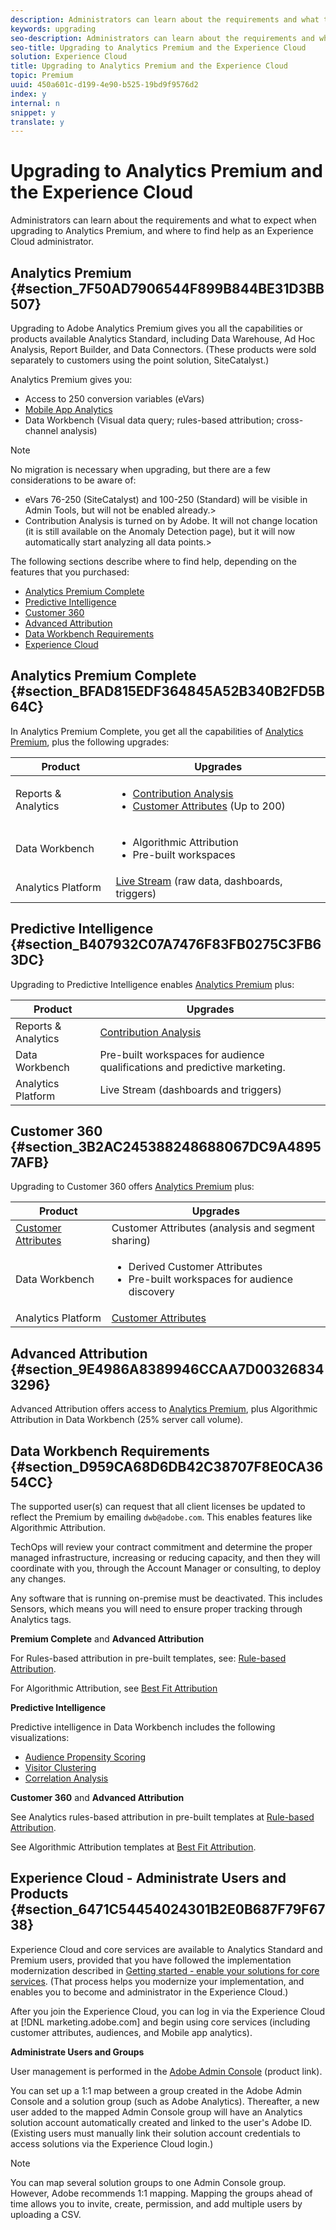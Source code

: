 ```yaml
---
description: Administrators can learn about the requirements and what to expect when upgrading to Analytics Premium, and where to find help as an Experience Cloud administrator.
keywords: upgrading
seo-description: Administrators can learn about the requirements and what to expect when upgrading to Analytics Premium, and where to find help as an Experience Cloud administrator.
seo-title: Upgrading to Analytics Premium and the Experience Cloud
solution: Experience Cloud
title: Upgrading to Analytics Premium and the Experience Cloud
topic: Premium
uuid: 450a601c-d199-4e90-b525-19bd9f9576d2
index: y
internal: n
snippet: y
translate: y
---
```


# Upgrading to Analytics Premium and the Experience Cloud

Administrators can learn about the requirements and what to expect when upgrading to Analytics Premium, and where to find help as an Experience Cloud administrator.


## Analytics Premium {#section_7F50AD7906544F899B844BE31D3BB507}

Upgrading to Adobe Analytics Premium gives you all the capabilities or products available Analytics Standard, including Data Warehouse, Ad Hoc Analysis, Report Builder, and Data Connectors. (These products were sold separately to customers using the point solution, SiteCatalyst.) 

Analytics Premium gives you: 

* Access to 250 conversion variables (eVars)
* [Mobile App Analytics](https://marketing.adobe.com/resources/help/en_US/mobile/)
* Data Workbench (Visual data query; rules-based attribution; cross-channel analysis)



>[!NOTE]
>
>No migration is necessary when upgrading, but there are a few considerations to be aware of: 
>
>* eVars 76-250 (SiteCatalyst) and 100-250 (Standard) will be visible in Admin Tools, but will not be enabled already.>
>* Contribution Analysis is turned on by Adobe. It will not change location (it is still available on the Anomaly Detection page), but it will now automatically start analyzing all data points.>
>
>

The following sections describe where to find help, depending on the features that you purchased: 

* [Analytics Premium Complete](../admin-getting-started/upgrade-to-analytics-premium.md#section_BFAD815EDF364845A52B340B2FD5B64C)
* [Predictive Intelligence](../admin-getting-started/upgrade-to-analytics-premium.md#section_B407932C07A7476F83FB0275C3FB63DC)
* [Customer 360](../admin-getting-started/upgrade-to-analytics-premium.md#section_3B2AC245388248688067DC9A48957AFB)
* [Advanced Attribution](../admin-getting-started/upgrade-to-analytics-premium.md#section_9E4986A8389946CCAA7D003268343296)
* [Data Workbench Requirements](../admin-getting-started/upgrade-to-analytics-premium.md#section_D959CA68D6DB42C38707F8E0CA3654CC)
* [Experience Cloud](../admin-getting-started/upgrade-to-analytics-premium.md#section_6471C54454024301B2E0B687F79F6738)



## Analytics Premium Complete {#section_BFAD815EDF364845A52B340B2FD5B64C}

In Analytics Premium Complete, you get all the capabilities of [Analytics Premium](../admin-getting-started/upgrade-to-analytics-premium.md#section_7F50AD7906544F899B844BE31D3BB507), plus the following upgrades: 

| Product | Upgrades |
|--- |--- |
|Reports & Analytics|<ul><li>[Contribution Analysis](https://marketing.adobe.com/resources/help/en_US/analytics/contribution/)</li><li>[Customer Attributes](../attributes/attributes.md#concept_ACFEE7C8B8E94875BA0825CDF4913AF1) (Up to 200)</li></ul>|
|Data Workbench|<ul><li>Algorithmic Attribution</li><li>Pre-built workspaces|
|Analytics Platform|[Live Stream](https://marketing.adobe.com/developer/documentation/analytics-live-stream/overview-1)   (raw data, dashboards, triggers)</li></ul>|


## Predictive Intelligence {#section_B407932C07A7476F83FB0275C3FB63DC}

Upgrading to Predictive Intelligence enables [Analytics Premium](../admin-getting-started/upgrade-to-analytics-premium.md#section_7F50AD7906544F899B844BE31D3BB507) plus: 

|  Product  | Upgrades  |
|---|---|
|  Reports & Analytics  | [Contribution Analysis](https://marketing.adobe.com/resources/help/en_US/analytics/contribution/)  |
|  Data Workbench  | Pre-built workspaces for audience qualifications and predictive marketing.  |
|  Analytics Platform  | Live Stream (dashboards and triggers)  |


## Customer 360 {#section_3B2AC245388248688067DC9A48957AFB}

Upgrading to Customer 360 offers [Analytics Premium](../admin-getting-started/upgrade-to-analytics-premium.md#section_7F50AD7906544F899B844BE31D3BB507) plus: 

| Product | Upgrades |
|--- |--- |
|[Customer Attributes](../attributes/attributes.md)|Customer Attributes  (analysis and segment sharing)|
|Data Workbench|<ul><li>Derived Customer Attributes</li><li>Pre-built workspaces for audience discovery</li></ul>|
|Analytics Platform|[Customer Attributes](../attributes/attributes.md)|


## Advanced Attribution {#section_9E4986A8389946CCAA7D003268343296}

Advanced Attribution offers access to [Analytics Premium](../admin-getting-started/upgrade-to-analytics-premium.md#section_7F50AD7906544F899B844BE31D3BB507), plus Algorithmic Attribution in Data Workbench (25% server call volume). 

## Data Workbench Requirements {#section_D959CA68D6DB42C38707F8E0CA3654CC}

The supported user(s) can request that all client licenses be updated to reflect the Premium by emailing `dwb@adobe.com`. This enables features like Algorithmic Attribution. 

TechOps will review your contract commitment and determine the proper managed infrastructure, increasing or reducing capacity, and then they will coordinate with you, through the Account Manager or consulting, to deploy any changes. 

Any software that is running on-premise must be deactivated. This includes Sensors, which means you will need to ensure proper tracking through Analytics tags. 

**Premium Complete** and **Advanced Attribution**

For Rules-based attribution in pre-built templates, see: [Rule-based Attribution](https://marketing.adobe.com/resources/help/en_US/insight/client/?f=c_rules_attrib). 

For Algorithmic Attribution, see [Best Fit Attribution](https://marketing.adobe.com/resources/help/en_US/insight/client/?f=c_attrib_algorithmic)

**Predictive Intelligence** 

Predictive intelligence in Data Workbench includes the following visualizations: 

* [Audience Propensity Scoring](https://marketing.adobe.com/resources/help/en_US/insight/client/?f=c_visitor_propensity)
* [Visitor Clustering](https://marketing.adobe.com/resources/help/en_US/insight/client/?f=c_visitor_cluster)
* [Correlation Analysis](https://marketing.adobe.com/resources/help/en_US/insight/client/?f=c_correlation_analysis)


**Customer 360** and **Advanced Attribution**

See Analytics rules-based attribution in pre-built templates at [Rule-based Attribution](https://marketing.adobe.com/resources/help/en_US/insight/client/?f=c_rules_attrib). 

See Algorithmic Attribution templates at [Best Fit Attribution](https://marketing.adobe.com/resources/help/en_US/insight/client/?f=c_attrib_algorithmic). 

## Experience Cloud - Administrate Users and Products {#section_6471C54454024301B2E0B687F79F6738}

Experience Cloud and core services are available to Analytics Standard and Premium users, provided that you have followed the implementation modernization described in [Getting started - enable your solutions for core services](../core-services/core-services.md#concept_07ED1D5C64234E77976E6D572E78FB9C). (That process helps you modernize your implementation, and enables you to become and administrator in the Experience Cloud.) 

After you join the Experience Cloud, you can log in via the Experience Cloud at [!DNL marketing.adobe.com] and begin using core services (including customer attributes, audiences, and Mobile app analytics). 

**Administrate Users and Groups** 

User management is performed in the [Adobe Admin Console](https://helpx.adobe.com/enterprise/help/aedash.html) (product link). 

You can set up a 1:1 map between a group created in the Adobe Admin Console and a solution group (such as Adobe Analytics). Thereafter, a new user added to the mapped Admin Console group will have an Analytics solution account automatically created and linked to the user's Adobe ID. (Existing users must manually link their solution account credentials to access solutions via the Experience Cloud login.) 


>[!NOTE]
>
>You can map several solution groups to one Admin Console group. However, Adobe recommends 1:1 mapping. Mapping the groups ahead of time allows you to invite, create, permission, and add multiple users by uploading a CSV.

